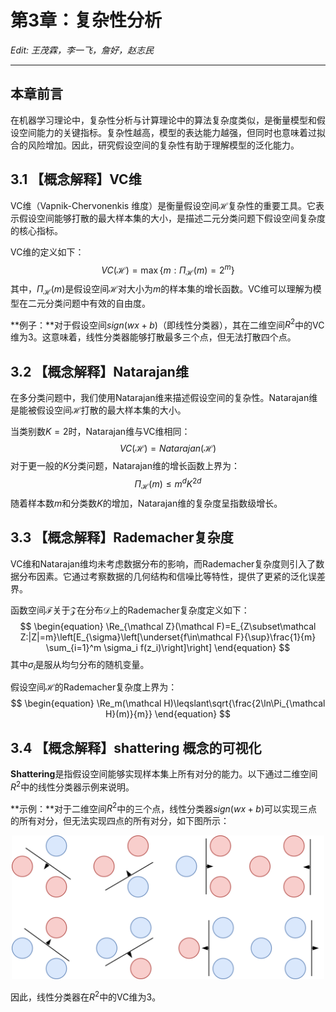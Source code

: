 # 第3章：复杂性分析

*Edit: 王茂霖，李一飞，詹好，赵志民*

---

## 本章前言

在机器学习理论中，复杂性分析与计算理论中的算法复杂度类似，是衡量模型和假设空间能力的关键指标。复杂性越高，模型的表达能力越强，但同时也意味着过拟合的风险增加。因此，研究假设空间的复杂性有助于理解模型的泛化能力。

## 3.1 【概念解释】VC维

VC维（Vapnik-Chervonenkis 维度）是衡量假设空间$\mathcal H$复杂性的重要工具。它表示假设空间能够打散的最大样本集的大小，是描述二元分类问题下假设空间复杂度的核心指标。

VC维的定义如下：
$$
\begin{equation}
VC(\mathcal H)=\max\{m:\Pi_{\mathcal H}(m)=2^m\}
\end{equation}
$$
其中，$\Pi_{\mathcal H}(m)$是假设空间$\mathcal H$对大小为$m$的样本集的增长函数。VC维可以理解为模型在二元分类问题中有效的自由度。

**例子：**对于假设空间$sign(wx+b)$（即线性分类器），其在二维空间$R^2$中的VC维为3。这意味着，线性分类器能够打散最多三个点，但无法打散四个点。

## 3.2 【概念解释】Natarajan维

在多分类问题中，我们使用Natarajan维来描述假设空间的复杂性。Natarajan维是能被假设空间$\mathcal H$打散的最大样本集的大小。

当类别数$K=2$时，Natarajan维与VC维相同：
$$
\begin{equation}
VC(\mathcal H)=Natarajan(\mathcal H)
\end{equation}
$$
对于更一般的$K$分类问题，Natarajan维的增长函数上界为：
$$
\begin{equation}
\Pi_{\mathcal H}(m)\leqslant m^dK^{2d}
\end{equation}
$$
随着样本数$m$和分类数$K$的增加，Natarajan维的复杂度呈指数级增长。

## 3.3 【概念解释】Rademacher复杂度

VC维和Natarajan维均未考虑数据分布的影响，而Rademacher复杂度则引入了数据分布因素。它通过考察数据的几何结构和信噪比等特性，提供了更紧的泛化误差界。

函数空间$\mathcal F$关于$\mathcal Z$在分布$\mathcal D$上的Rademacher复杂度定义如下：
$$
\begin{equation}
\Re_{\mathcal Z}(\mathcal F)=E_{Z\subset\mathcal Z:|Z|=m}\left[E_{\sigma}\left[\underset{f\in\mathcal F}{\sup}\frac{1}{m} \sum_{i=1}^m \sigma_i f(z_i)\right]\right]
\end{equation}
$$
其中$\sigma_i$是服从均匀分布的随机变量。

假设空间$\mathcal H$的Rademacher复杂度上界为：
$$
\begin{equation}
\Re_m(\mathcal H)\leqslant\sqrt{\frac{2\ln\Pi_{\mathcal H}(m)}{m}}
\end{equation}
$$

## 3.4 【概念解释】shattering 概念的可视化

**Shattering**是指假设空间能够实现样本集上所有对分的能力。以下通过二维空间$R^2$中的线性分类器示例来说明。

**示例：**对于二维空间$R^2$中的三个点，线性分类器$sign(wx+b)$可以实现三点的所有对分，但无法实现四点的所有对分，如下图所示：

<div style="text-align: center;">
  <img src="images/shattering.png" alt="shattering" width="500" height="230"/>
</div>

因此，线性分类器在$R^2$中的VC维为3。
